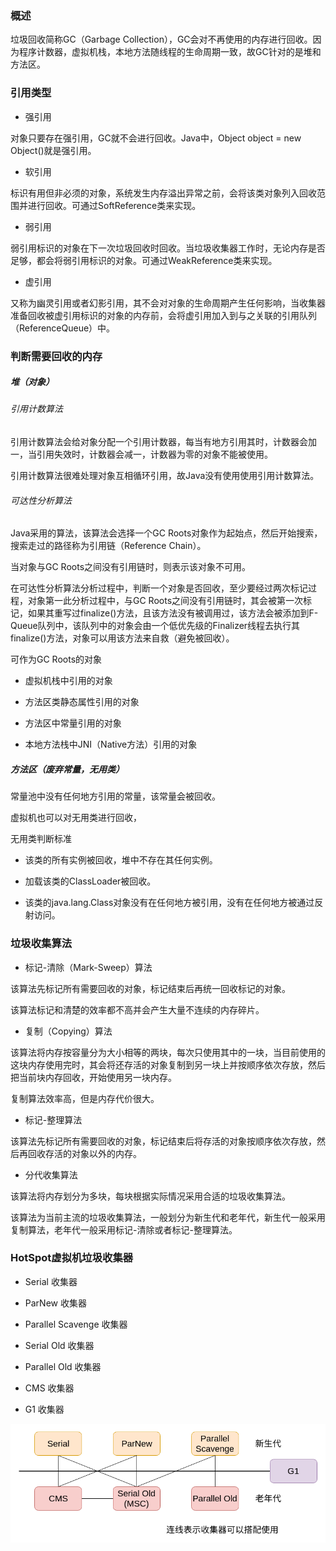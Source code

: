 ### 概述

垃圾回收简称GC（Garbage Collection），GC会对不再使用的内存进行回收。因为程序计数器，虚拟机栈，本地方法随线程的生命周期一致，故GC针对的是堆和方法区。

### 引用类型

* 强引用

对象只要存在强引用，GC就不会进行回收。Java中，Object object = new Object()就是强引用。

* 软引用

标识有用但非必须的对象，系统发生内存溢出异常之前，会将该类对象列入回收范围并进行回收。可通过SoftReference类来实现。

* 弱引用

弱引用标识的对象在下一次垃圾回收时回收。当垃圾收集器工作时，无论内存是否足够，都会将弱引用标识的对象。可通过WeakReference类来实现。

* 虚引用

又称为幽灵引用或者幻影引用，其不会对对象的生命周期产生任何影响，当收集器准备回收被虚引用标识的对象的内存前，会将虚引用加入到与之关联的引用队列（ReferenceQueue）中。

### 判断需要回收的内存

##### 堆（对象）

###### 引用计数算法

引用计数算法会给对象分配一个引用计数器，每当有地方引用其时，计数器会加一，当引用失效时，计数器会减一，计数器为零的对象不能被使用。

引用计数算法很难处理对象互相循环引用，故Java没有使用使用引用计数算法。

###### 可达性分析算法

Java采用的算法，该算法会选择一个GC Roots对象作为起始点，然后开始搜索，搜索走过的路径称为引用链（Reference Chain）。

当对象与GC Roots之间没有引用链时，则表示该对象不可用。

在可达性分析算法分析过程中，判断一个对象是否回收，至少要经过两次标记过程，对象第一此分析过程中，与GC Roots之间没有引用链时，其会被第一次标记，如果其重写过finalize()方法，且该方法没有被调用过，该方法会被添加到F-Queue队列中，该队列中的对象会由一个低优先级的Finalizer线程去执行其finalize()方法，对象可以用该方法来自救（避免被回收）。

可作为GC Roots的对象

* 虚拟机栈中引用的对象

* 方法区类静态属性引用的对象

* 方法区中常量引用的对象

* 本地方法栈中JNI（Native方法）引用的对象

##### 方法区（废弃常量，无用类）

常量池中没有任何地方引用的常量，该常量会被回收。

虚拟机也可以对无用类进行回收，

无用类判断标准

* 该类的所有实例被回收，堆中不存在其任何实例。

* 加载该类的ClassLoader被回收。

* 该类的java.lang.Class对象没有在任何地方被引用，没有在任何地方被通过反射访问。

### 垃圾收集算法

* 标记-清除（Mark-Sweep）算法

该算法先标记所有需要回收的对象，标记结束后再统一回收标记的对象。

该算法标记和清楚的效率都不高并会产生大量不连续的内存碎片。

* 复制（Copying）算法

该算法将内存按容量分为大小相等的两块，每次只使用其中的一块，当目前使用的这块内存使用完时，其会将还存活的对象复制到另一块上并按顺序依次存放，然后把当前块内存回收，开始使用另一块内存。

复制算法效率高，但是内存代价很大。

* 标记-整理算法

该算法先标记所有需要回收的对象，标记结束后将存活的对象按顺序依次存放，然后再回收存活的对象以外的内存。

* 分代收集算法

该算法将内存划分为多块，每块根据实际情况采用合适的垃圾收集算法。

该算法为当前主流的垃圾收集算法，一般划分为新生代和老年代，新生代一般采用复制算法，老年代一般采用标记-清除或者标记-整理算法。

### HotSpot虚拟机垃圾收集器

* Serial 收集器

* ParNew 收集器

* Parallel Scavenge 收集器

* Serial Old 收集器

* Parallel Old 收集器

* CMS 收集器

* G1 收集器

<img src="./Java/JVM/image/HotSpot虚拟机垃圾收集器.png" alt="HotSpot虚拟机垃圾收集器"/>